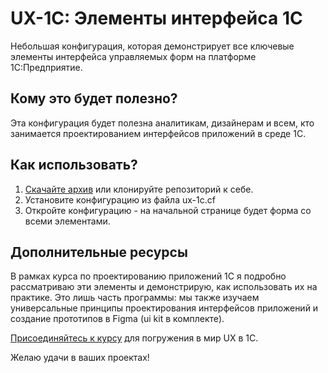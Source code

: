 # UX-1C: Элементы интерфейса 1С

Небольшая конфигурация, которая демонстрирует все ключевые элементы интерфейса управляемых форм на платформе 1С:Предприятие.

## Кому это будет полезно?

Эта конфигурация будет полезна аналитикам, дизайнерам и всем, кто занимается проектированием интерфейсов приложений в среде 1С.

## Как использовать?

1. [Скачайте архив](https://codeload.github.com/shch-anna/ux-1c/zip/refs/heads/main) или клонируйте репозиторий к себе.
2. Установите конфигурацию из файла ux-1c.cf
3. Откройте конфигурацию - на начальной странице будет форма со всеми элементами.

## Дополнительные ресурсы

В рамках курса по проектированию приложений 1С я подробно рассматриваю эти элементы и демонстрирую, как использовать их на практике. Это лишь часть программы: мы также изучаем универсальные принципы проектирования интерфейсов приложений и создание прототипов в Figma (ui kit в комплекте).

[Присоединяйтесь к курсу](https://infostart.ru/edu/1945932/?ID=1945932) для погружения в мир UX в 1С.

Желаю удачи в ваших проектах!
